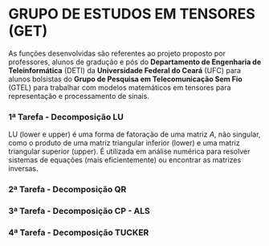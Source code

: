 # GRUPO DE ESTUDOS EM TENSORES (GET)

As funções desenvolvidas são referentes ao projeto proposto por professores, alunos de gradução e pós do **Departamento de Engenharia de Teleinformática** (DETI) da **Universidade Federal do Ceará** (UFC) para alunos bolsistas do **Grupo de Pesquisa em Telecomunicação Sem Fio** (GTEL) para trabalhar com modelos matemáticos em tensores para representação e processamento de sinais.


### 1ª Tarefa - Decomposição LU
  LU (lower e upper) é uma forma de fatoração de uma matriz $A$, não singular, como o produto de uma matriz triangular inferior (lower) e uma matriz triangular superior (upper). É utilizada em análise numérica para resolver sistemas de equações (mais eficientemente) ou encontrar as matrizes inversas.
  
### 2ª Tarefa - Decomposição QR

### 3ª Tarefa - Decomposição CP - ALS

### 4ª Tarefa - Decomposição TUCKER

